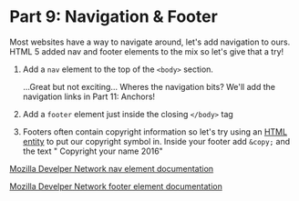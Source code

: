 # Part 9: Navigation & Footer

Most websites have a way to navigate around, let's add navigation to ours.  HTML 5 added nav and footer elements to the mix so let's give that a try!

1. Add a `nav` element to the top of the `<body>` section.
    
    ...Great but not exciting... Wheres the navigation bits? We'll add the navigation links in Part 11: Anchors!
    
2. Add a `footer` element just inside the closing `</body>` tag

3. Footers often contain copyright information so let's try using an [HTML entity](http://www.w3schools.com/html/html_entities.asp) to put our copyright symbol in. Inside your footer add `&copy;` and the text " Copyright your name 2016"

[Mozilla Develper Network nav element documentation](https://developer.mozilla.org/en-US/docs/Web/HTML/Element/nav)

[Mozilla Develper Network footer element documentation](https://developer.mozilla.org/en-US/docs/Web/HTML/Element/footer)



